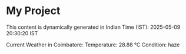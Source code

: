 # My Project

This content is dynamically generated in Indian Time (IST): 2025-05-09 20:30:20 IST


Current Weather in Coimbatore:
Temperature: 28.88 °C
Condition: haze
